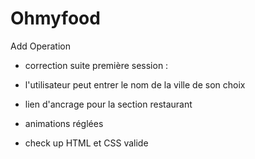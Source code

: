 # Ohmyfood

Add Operation

+ correction suite première session :

+ l'utilisateur peut entrer le nom de la ville de son choix

+ lien d'ancrage pour la section restaurant

+ animations réglées

+ check up HTML et CSS valide

